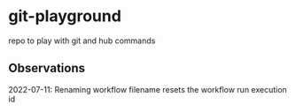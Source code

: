# git-playground

repo to play with git and hub commands

## Observations
2022-07-11: Renaming workflow filename resets the workflow run execution id
